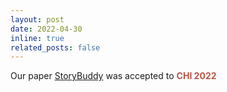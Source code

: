 ```yaml
---
layout: post
date: 2022-04-30 
inline: true
related_posts: false
---
```


Our paper [StoryBuddy](https://dl.acm.org/doi/abs/10.1145/3491102.3517479) was accepted to **<span style="color:#b45747">CHI 2022</span>**

